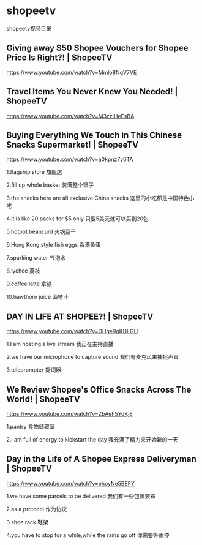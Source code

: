 # shopeetv
shopeetv视频目录
## Giving away $50 Shopee Vouchers for Shopee Price Is Right?! | ShopeeTV
https://www.youtube.com/watch?v=Mmlo8NqV7VE


## Travel Items You Never Knew You Needed! | ShopeeTV

https://www.youtube.com/watch?v=M3zzIHeFsBA


## Buying Everything We Touch in This Chinese Snacks Supermarket! | ShopeeTV

https://www.youtube.com/watch?v=a0kpnz7y6TA

1.flagship store 旗舰店

2.fill up whole basket 装满整个篮子

3.the snacks here are all exclusive China snacks 这里的小吃都是中国特色小吃

4.it is like 20 packs for $5 only 只要5美元就可以买到20包

5.hotpot beancurd 火锅豆干

6.Hong Kong style fish eggs 香港鱼蛋

7.sparking water 气泡水

8.lychee 荔枝

9.coffee latte 拿铁

10.hawthorn juice 山楂汁


## DAY IN LIFE AT SHOPEE?! | ShopeeTV

https://www.youtube.com/watch?v=DHge9qKDFGU

1.I am hosting a live stream 我正在主持直播

2.we have our microphone to capture sound 我们有麦克风来捕捉声音

3.teleprompter 提词器


## We Review Shopee's Office Snacks Across The World! | ShopeeTV
https://www.youtube.com/watch?v=ZbAeh5YdKjE

1.pantry 食物储藏室

2.I am full of energy to kickstart the day 我充满了精力来开始新的一天




## Day in the Life of A Shopee Express Deliveryman | ShopeeTV

https://www.youtube.com/watch?v=ehoyNe5BEFY

1.we have some parcels to be delivered 我们有一些包裹要寄

2.as a protocol  作为协议

3.shoe rack 鞋架

4.you have to stop for a while,while the rains go off 你需要等雨停
